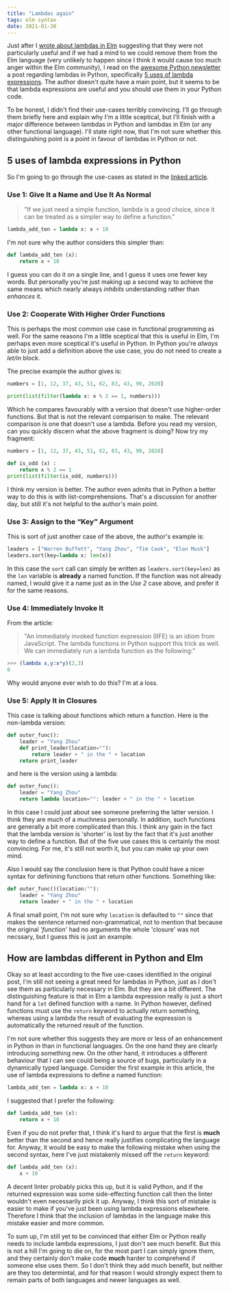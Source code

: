 ```yaml
---
title: "Lambdas again"
tags: elm syntax 
date: 2021-01-30
---
```


Just after I [wrote about lambdas in Elm](/posts/2021-01-24-lambdas) suggesting that they were not particularly useful and if we had a mind to we could remove them from the Elm language (very unlikely to happen since I think it would cause too much anger within the Elm community), I read on the [awesome Python newsletter](https://Python.libhunt.com/newsletter) a post regarding lambdas in Python, specifically [5 uses of lambda expressions](https://medium.com/techtofreedom/5-uses-of-lambda-functions-in-Python-97c7c1a87244). The author doesn't quite have a main point, but it seems to be that lambda expressions are useful and you should use them in your Python code.

To be honest, I didn't find their use-cases terribly convincing. I'll go through them briefly here and explain why I'm a little sceptical, but I'll finish with a major difference between lambdas in Python and lambdas in Elm (or any other functional language). I'll state right now, that I'm not sure whether this distinguishing point is a point in favour of lambdas in Python or not.

## 5 uses of lambda expressions in Python

So I'm going to go through the use-cases as stated in the [linked article](https://medium.com/techtofreedom/5-uses-of-lambda-functions-in-Python-97c7c1a87244).

### Use 1: Give It a Name and Use It As Normal

> "If we just need a simple function, lambda is a good choice, since it can be treated as a simpler way to define a function."

```Python
lambda_add_ten = lambda x: x + 10
```

I'm not sure why the author considers this simpler than:


```Python
def lambda_add_ten (x):
    return x + 10
```

I guess you can do it on a single line, and I guess it uses one fewer key words. But personally you're just making up a second way to achieve the same means which nearly always *inhibits* understanding rather than *enhances* it. 

### Use 2: Cooperate With Higher Order Functions

This is perhaps the most common use case in functional programming as well. For the same reasons I'm a little sceptical that this is useful in Elm, I'm perhaps even more sceptical it's useful in Python. In Python you're *always* able to just add a definition above the use case, you do not need to create a *let/in* block.

The precise example the author gives is:

```Python
numbers = [1, 12, 37, 43, 51, 62, 83, 43, 90, 2020]

print(list(filter(lambda x: x % 2 == 1, numbers)))
```

Which he compares favourably with a version that doesn't use higher-order functions. But that is not the relevant comparison to make. The relevant comparison is one that doesn't use a lambda. Before you read my version, can you quickly discern what the above fragment is doing? Now try my fragment:


```Python
numbers = [1, 12, 37, 43, 51, 62, 83, 43, 90, 2020]

def is_odd (x) :
    return x % 2 == 1
print(list(filter(is_odd, numbers)))
```

I think my version is better. The author even admits that in Python a better way to do this is with list-comprehensions. That's a discussion for another day, but still it's not helpful to the author's main point.

### Use 3: Assign to the “Key” Argument

This is sort of just another case of the above, the author's example is:

```Python
leaders = ["Warren Buffett", "Yang Zhou", "Tim Cook", "Elon Musk"]
leaders.sort(key=lambda x: len(x))
```

In this case the `sort` call can simply be written as `leaders.sort(key=len)` as the `len` variable is **already** a named function. If the function was not already named, I would give it a name just as in the *Use 2* case above, and prefer it for the same reasons.


### Use 4: Immediately Invoke It

From the article:

> "An immediately invoked function expression (IIFE) is an idiom from JavaScript. The lambda functions in Python support this trick as well. We can immediately run a lambda function as the following:"

```elm
>>> (lambda x,y:x*y)(2,3)
6
```

Why would anyone ever wish to do this? I'm at a loss.


### Use 5: Apply It in Closures

This case is talking about functions which return a function. Here is the non-lambda version:

```Python
def outer_func():
    leader = "Yang Zhou"
    def print_leader(location=""):
        return leader + " in the " + location
    return print_leader
```

and here is the version using a lambda: 

```Python
def outer_func():
    leader = "Yang Zhou"
    return lambda location="": leader + " in the " + location
```

In this case I could just about see someone preferring the latter version. I think they are much of a muchness personally. In addition, such functions are generally a bit more complicated than this. I think any gain in the fact that the lambda version is 'shorter' is lost by the fact that it's just another way to define a function. But of the five use cases this is certainly the most convincing. For me, it's still not worth it, but you can make up your own mind.

Also I would say the conclusion here is that Python could have a nicer syntax for definining functions that return other functions. Something like:


```Python
def outer_func()(location:""):
    leader = "Yang Zhou"
    return leader + " in the " + location
```

A final small point, I'm not sure why `location` is defaulted to `""` since that makes the sentence returned non-grammatical, not to mention that because the original *'function'* had no arguments the whole 'closure' was not necssary, but I guess this is just an example.

## How are lambdas different in Python and Elm

Okay so at least according to the five use-cases identified in the original post, I'm still not seeing a great need for lambdas in Python, just as I don't see them as particularly necessary in Elm. But they are a bit different. The distinguishing feature is that in Elm a lambda expression really is just a short hand for a `let` defined function with a name. In Python however, defined functions must use the `return` keyword to actually return something, whereas using a lambda the result of evaluating the expression is automatically the returned result of the function.

I'm not sure whether this suggests they are more or less of an enhancement in Python in than in functional languages. On the one hand they are clearly introducing something new. On the other hand, it introduces a different behaviour that I can see could being a source of bugs, particularly in a dynamically typed language. Consider the first example in this article, the use of lambda expressions to define a named function:


```Python
lambda_add_ten = lambda x: x + 10
```

I suggested that I prefer the following:


```Python
def lambda_add_ten (x):
    return x + 10
```

Even if you do not prefer that, I think it's hard to argue that the first is **much** better than the second and hence really justifies complicating the language for. Anyway, it would be easy to make the following mistake when using the second syntax, here I've just mistakenly missed off the `return` keyword:


```Python
def lambda_add_ten (x):
    x + 10
```

A decent linter probably picks this up, but it is valid Python, and if the returned expression was some side-effecting function call then the linter wouldn't even necessarily pick it up. Anyway, I think this sort of mistake is easier to make if you've just been using lambda expressions elsewhere. Therefore I think that the inclusion of lambdas in the language make this mistake easier and more common.

To sum up, I'm still yet to be convinced that either Elm or Python really needs to include lambda expressions, I just don't see much benefit. But this is not a hill I'm going to die on, for the most part I can simply ignore them, and they certainly don't make code **much** harder to comprehend if someone else uses them. So I don't think they add much benefit, but neither are they too determintal, and for that reason I would strongly expect them to remain parts of both languages and newer languages as well.
